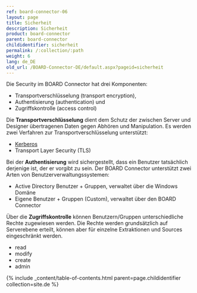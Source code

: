 ```yaml
---
ref: board-connector-06
layout: page
title: Sicherheit
description: Sicherheit
product: board-connector
parent: board-connector
childidentifier: sicherheit
permalink: /:collection/:path
weight: 6
lang: de_DE
old_url: /BOARD-Connector-DE/default.aspx?pageid=sicherheit
---
```


Die Security im BOARD Connector hat drei Komponenten:

- Transportverschlüsselung (transport encryption),
- Authentisierung (authentication) und
- Zugriffskontrolle (access control)

Die **Transportverschlüsselung** dient dem Schutz der zwischen Server und Designer übertragenen Daten gegen Abhören und Manipulation. 
Es werden zwei Verfahren zur Transportverschlüsselung unterstützt:

- [Kerberos](https://msdn.microsoft.com/en-us/library/windows/desktop/aa374762(v=vs.85).aspx)
- Transport Layer Security (TLS)

Bei der **Authentisierung** wird sichergestellt, dass ein Benutzer tatsächlich derjenige ist, der er vorgibt zu sein. 
Der BOARD Connector unterstützt zwei Arten von Benutzerverwaltungssystemen:

- Active Directory Benutzer + Gruppen, verwaltet über die Windows Domäne
- Eigene Benutzer + Gruppen (Custom), verwaltet über den BOARD Connector

Über die **Zugriffskontrolle** können Benutzern/Gruppen unterschiedliche Rechte zugewiesen werden. Die Rechte werden grundsätzlich auf Serverebene erteilt, können aber für einzelne Extraktionen und Sources eingeschränkt werden.

- read
- modify
- create
- admin

{% include _content/table-of-contents.html parent=page.childidentifier collection=site.de %}
